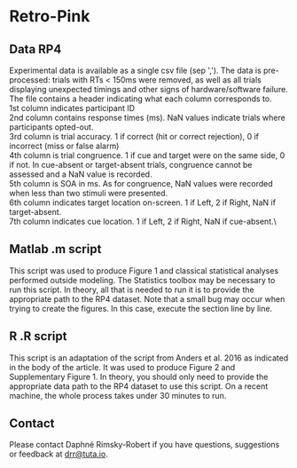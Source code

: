 # Retro-Pink

## Data RP4
Experimental data is available as a single csv file (sep ','). The data is pre-processed: trials with RTs < 150ms were removed, as well as all trials displaying unexpected timings and other signs of hardware/software failure.\
The file contains a header indicating what each column corresponds to.\
1st column indicates participant ID\
2nd column contains response times (ms). NaN values indicate trials where participants opted-out.\
3rd column is trial accuracy. 1 if correct (hit or correct rejection), 0 if incorrect (miss or false alarm)\
4th column is trial congruence. 1 if cue and target were on the same side, 0 if not. In cue-absent or target-absent trials, congruence cannot be assessed and a NaN value is recorded. \
5th column is SOA in ms. As for congruence, NaN values were recorded when less than two stimuli were presented.\
6th column indicates target location on-screen. 1 if Left, 2 if Right, NaN if target-absent.\
7th column indicates cue location. 1 if Left, 2 if Right, NaN if cue-absent.\

## Matlab .m script
This script was used to produce Figure 1 and classical statistical analyses performed outside modeling. The Statistics toolbox may be necessary to run this script. In theory, all that is needed to run it is to provide the appropriate path to the RP4 dataset.
Note that a small bug may occur when trying to create the figures. In this case, execute the section line by line.

## R .R script
This script is an adaptation of the script from Anders et al. 2016 as indicated in the body of the article. It was used to produce Figure 2 and Supplementary Figure 1. In theory, you should only need to provide the appropriate data path to the RP4 dataset to use this script. On a recent machine, the whole process takes under 30 minutes to run.

## Contact
Please contact Daphné Rimsky-Robert if you have questions, suggestions or feedback at drr@tuta.io.
